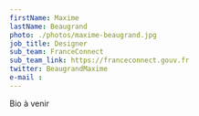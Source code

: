 ```yaml
---
firstName: Maxime
lastName: Beaugrand
photo: ./photos/maxime-beaugrand.jpg
job_title: Designer
sub_team: FranceConnect
sub_team_link: https://franceconnect.gouv.fr
twitter: BeaugrandMaxime
e-mail :
---
```


Bio à venir
